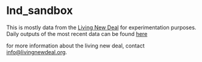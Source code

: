 lnd_sandbox
===========

This is mostly data from the [Living New Deal](livingnewdeal.berkeley.edu) for experimentation purposes. 
Daily outputs of the most recent data can be found [here](http://livingnewdeal.berkeley.edu/lndp-content/uploads/map_exports/)

for more information about the living new deal, contact info@livingnewdeal.org. 
